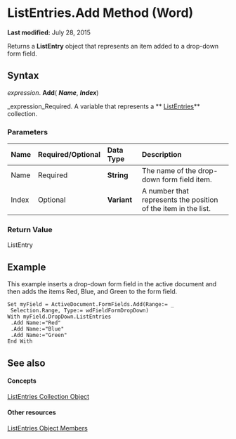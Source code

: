 
# ListEntries.Add Method (Word)

 **Last modified:** July 28, 2015

Returns a  **ListEntry** object that represents an item added to a drop-down form field.

## Syntax

 _expression_. **Add**( **_Name_**,  **_Index_**)

 _expression_Required. A variable that represents a  ** [ListEntries](cfd3c706-5b69-338f-b104-e12526b89f47.md)** collection.


### Parameters



|**Name**|**Required/Optional**|**Data Type**|**Description**|
|:-----|:-----|:-----|:-----|
|Name|Required| **String**|The name of the drop-down form field item.|
|Index|Optional| **Variant**|A number that represents the position of the item in the list.|

### Return Value

ListEntry


## Example

This example inserts a drop-down form field in the active document and then adds the items Red, Blue, and Green to the form field.


```
Set myField = ActiveDocument.FormFields.Add(Range:= _ 
 Selection.Range, Type:= wdFieldFormDropDown) 
With myField.DropDown.ListEntries 
 .Add Name:="Red" 
 .Add Name:="Blue" 
 .Add Name:="Green" 
End With
```


## See also


#### Concepts


 [ListEntries Collection Object](cfd3c706-5b69-338f-b104-e12526b89f47.md)
#### Other resources


 [ListEntries Object Members](a2b2b945-5c38-04ad-6cb2-fa8eccc5b08b.md)
